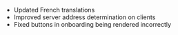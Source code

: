 - Updated French translations
- Improved server address determination on clients
- Fixed buttons in onboarding being rendered incorrectly
